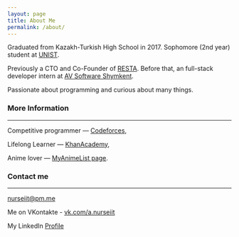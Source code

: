 ```yaml
---
layout: page
title: About Me
permalink: /about/
---
```


Graduated from Kazakh-Turkish High School in 2017.
Sophomore (2nd year) student at [UNIST](http://unist.ac.kr).

Previously a CTO and Co-Founder of [RESTA](https://www.resta.io).
Before that, an full-stack developer intern at [AV Software Shymkent](http://avsoft.kz).

Passionate about programming and curious about many things.

### More Information
---

Competitive programmer — [Codeforces](http://codeforces.com/profile/nurseiit),

Lifelong Learner — [KhanAcademy](https://www.khanacademy.org/profile/nurseiit/),

Anime lover — [MyAnimeList page](https://myanimelist.net/profile/Nurseyit).

### Contact me
---

[nurseiit@pm.me](mailto:nurseiit@pm.me)

Me on VKontakte - [vk.com/a.nurseiit](http://vk.com/a.nurseiit)

My LinkedIn [Profile](https://www.linkedin.com/in/nurseiit/)
<br><br>
